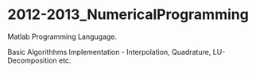 # 2012-2013_NumericalProgramming
Matlab Programming Langugage.

Basic Algorithhms Implementation - Interpolation, Quadrature, LU-Decomposition etc.
